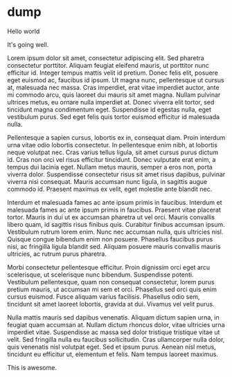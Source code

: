 # dump

Hello world

It's going well.

Lorem ipsum dolor sit amet, consectetur adipiscing elit. Sed pharetra consectetur porttitor. Aliquam feugiat eleifend mauris, ut porttitor nunc efficitur id. Integer tempus mattis velit id pretium. Donec felis elit, posuere eget euismod ac, faucibus id ipsum. Ut magna nunc, pellentesque ut cursus at, malesuada nec massa. Cras imperdiet, erat vitae imperdiet auctor, ante mi commodo arcu, quis laoreet dui mauris sit amet magna. Nullam pulvinar ultrices metus, eu ornare nulla imperdiet at. Donec viverra elit tortor, sed tincidunt magna condimentum eget. Suspendisse id egestas nulla, eget vestibulum purus. Sed eget felis quis tortor euismod efficitur id malesuada nulla.

Pellentesque a sapien cursus, lobortis ex in, consequat diam. Proin interdum urna vitae odio lobortis consectetur. In pellentesque enim nibh, at lobortis neque volutpat nec. Cras varius tellus ligula, sit amet cursus purus dictum id. Cras non orci vel risus efficitur tincidunt. Donec vulputate erat enim, a tempus dui lacinia eget. Nullam metus mauris, semper a eros non, porta viverra dolor. Suspendisse consectetur risus sit amet risus dapibus, pulvinar viverra nisi consequat. Mauris accumsan nunc ligula, in sagittis augue commodo id. Praesent maximus ex velit, eget molestie ante blandit nec.

Interdum et malesuada fames ac ante ipsum primis in faucibus. Interdum et malesuada fames ac ante ipsum primis in faucibus. Praesent vitae placerat tortor. Mauris in dui ut ex accumsan pharetra ut vel orci. Mauris convallis libero quam, id sagittis risus finibus quis. Curabitur finibus accumsan ipsum. Vestibulum rutrum lorem enim. Nunc nec accumsan nulla, quis ultricies nisl. Quisque congue bibendum enim non posuere. Phasellus faucibus purus nisi, ac fringilla ligula blandit sed. Aliquam posuere mauris convallis mauris ultricies, ac rutrum purus pharetra.

Morbi consectetur pellentesque efficitur. Proin dignissim orci eget arcu scelerisque, ut scelerisque nunc bibendum. Suspendisse potenti. Vestibulum pellentesque, quam non consequat consectetur, lorem purus pretium mauris, ut accumsan mi sem et orci. Phasellus sed orci quis enim cursus euismod. Fusce aliquam varius facilisis. Phasellus odio sem, tincidunt sit amet laoreet lobortis, gravida at dui. Vivamus vel velit purus.

Nulla mattis mauris sed dapibus venenatis. Aliquam dictum sapien urna, in feugiat quam accumsan at. Nullam dictum rhoncus dolor, vitae ultricies urna imperdiet vitae. Suspendisse ac massa sed dolor tristique tristique vitae ut velit. Sed fringilla nulla eu faucibus sollicitudin. Cras ullamcorper nulla dolor, quis venenatis nisl volutpat eget. Sed et ipsum purus. Aenean nisl metus, tincidunt eu efficitur ut, elementum et felis. Nam tempus laoreet maximus.


This is awesome.
